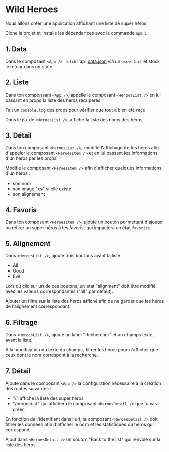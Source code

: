 # Wild Heroes

Nous allons créer une application affichant une liste de super héros.

Clone le projet et installe les dépendances avec la commande `npm i`

## 1. Data

Dans le composant `<App />`, `fetch` l'api [data.json](https://akabab.github.io/superhero-api/api/) via un `useeffect` et stock le retour dans un state.

## 2. Liste

Dans ton componsant `<App />`, appelle le composant `<HeroesList />` en lui passant en props la liste des héros récupérés.

Fait un `console.log` des props pour vérifier que tout a bien été reçu.

Dans le jsx de `<HeroesList />`, affiche la liste des noms des héros.

## 3. Détail

Dans ton composant `<HeroesList />`, modifie l'affichage de tes héros afin d'appeler le composant `<HeroesItem />` et en lui passant les informations d'un héros par les props.

Modifie le composant `<HeroesItem />` afin d'afficher quelques informations d'un héros :

- son nom
- son image "xs" si elle existe
- son alignement

## 4. Favoris

Dans ton composant `<HeroesItem />`, ajoute un bouton permettant d'ajouter ou retirer un super héros à tes favoris, qui impactera un état `favorite`.

## 5. Alignement

Dans `<HeroesList />`, ajoute trois boutons avant ta liste :

- All
- Good
- Evil

Lors du clic sur un de ces boutons, un etat "alignment" doit être modifié avec les valeurs correspondantes ("all" par défaut).

Ajouter un filtre sur la liste des héros affiché afin de ne garder que les héros de l'alignement correspondant.

## 6. Filtrage

Dans `<HeroesList />`, ajoute un label "Rechercher" et un champs texte, avant la liste.

À la modification du texte du champs, filtrer les héros pour n'afficher que ceux dont le nom correspont à la recherche.

## 7. Détail

Ajoute dans le composant `<App />` la configuration nécessaire à la création des routes suivantes :

- "/" affiche la liste des super héros
- "/heroes/:id" qui affichera le composant `<HeroesDetail />` que tu vas créer.

En fonction de l'identifiant dans l'url, le composant `<HeroesDetail />` doit filtrer les données afin d'afficher le nom et les statistiques du héros qui correspond.

Ajout dans `<HeroesDetail />` un bouton "Back to the list" qui renvoie sur la liste des héros.
